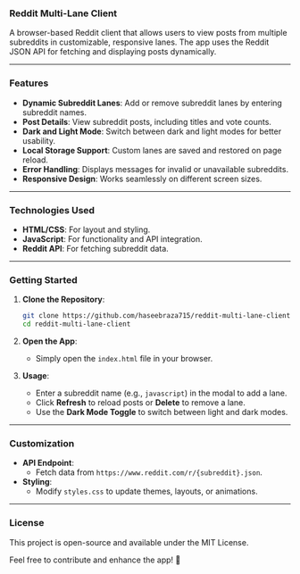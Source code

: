 ### **Reddit Multi-Lane Client**

A browser-based Reddit client that allows users to view posts from multiple subreddits in customizable, responsive lanes. The app uses the Reddit JSON API for fetching and displaying posts dynamically.

---

### **Features**
- **Dynamic Subreddit Lanes**: Add or remove subreddit lanes by entering subreddit names.
- **Post Details**: View subreddit posts, including titles and vote counts.
- **Dark and Light Mode**: Switch between dark and light modes for better usability.
- **Local Storage Support**: Custom lanes are saved and restored on page reload.
- **Error Handling**: Displays messages for invalid or unavailable subreddits.
- **Responsive Design**: Works seamlessly on different screen sizes.

---

### **Technologies Used**
- **HTML/CSS**: For layout and styling.
- **JavaScript**: For functionality and API integration.
- **Reddit API**: For fetching subreddit data.

---

### **Getting Started**
1. **Clone the Repository**:
   ```bash
   git clone https://github.com/haseebraza715/reddit-multi-lane-client.git
   cd reddit-multi-lane-client
   ```

2. **Open the App**:
   - Simply open the `index.html` file in your browser.

3. **Usage**:
   - Enter a subreddit name (e.g., `javascript`) in the modal to add a lane.
   - Click **Refresh** to reload posts or **Delete** to remove a lane.
   - Use the **Dark Mode Toggle** to switch between light and dark modes.

---

### **Customization**
- **API Endpoint**:
  - Fetch data from `https://www.reddit.com/r/{subreddit}.json`.
- **Styling**:
  - Modify `styles.css` to update themes, layouts, or animations.

---

### **License**
This project is open-source and available under the MIT License. 

Feel free to contribute and enhance the app! 🎉
